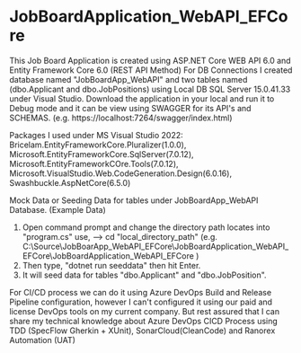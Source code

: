 # JobBoardApplication_WebAPI_EFCore
This Job Board Application is created using ASP.NET Core WEB API 6.0 and Entity Framework Core 6.0 (REST API Method)
For DB Connections I created database named "JobBoardApp_WebAPI" and two tables named (dbo.Applicant and dbo.JobPositions) using Local DB SQL Server 15.0.41.33 under Visual Studio.
Download the application in your local and run it to Debug mode and it can be view using SWAGGER for its API's and SCHEMAS. (e.g. https://localhost:7264/swagger/index.html)

Packages I used under MS Visual Studio 2022: 
Bricelam.EntityFrameworkCore.Pluralizer(1.0.0), 
Microsoft.EntityFrameworkCore.SqlServer(7.0.12), 
Microsoft.EntityFrameworkCOre.Tools(7.0.12), 
Microsoft.VisualStudio.Web.CodeGeneration.Design(6.0.16), 
Swashbuckle.AspNetCore(6.5.0)

Mock Data or Seeding Data for tables under JobBoardApp_WebAPI Database. (Example Data)
1. Open command prompt and change the directory path locates into "program.cs" use, --> cd "local_directory_path" (e.g. C:\Source\JobBoarApp_WebAPI_EFCore\JobBoardApplication_WebAPI_EFCore\JobBoardApplication_WebAPI_EFCore )
2. Then type, "dotnet run seeddata" then hit Enter.
3. It will seed data for tables "dbo.Applicant" and "dbo.JobPosition".

For CI/CD process we can do it using Azure DevOps Build and Release Pipeline configuration, however I can't configured it using our paid and license DevOps tools on my current company. 
But rest assured that I can share my technical knowledge about Azure DevOps CICD Process using TDD (SpecFlow Gherkin + XUnit), SonarCloud(CleanCode) and Ranorex Automation (UAT)
